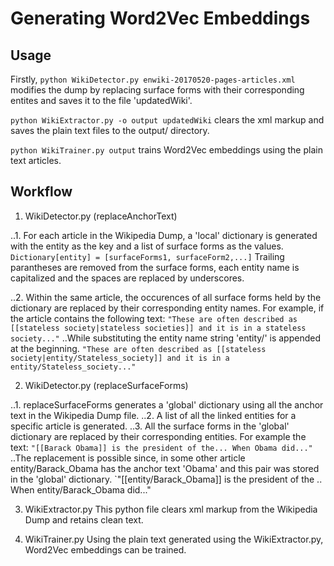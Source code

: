 # Generating Word2Vec Embeddings

## Usage
Firstly, `python WikiDetector.py enwiki-20170520-pages-articles.xml` modifies the dump by replacing surface forms with their corresponding entites and saves it to the file 'updatedWiki'.

`python WikiExtractor.py -o output updatedWiki` clears the xml markup and saves the plain text files to the output/ directory.

`python WikiTrainer.py output` trains Word2Vec embeddings using the plain text articles.

## Workflow
1. WikiDetector.py (replaceAnchorText)

..1. For each article in the Wikipedia Dump, a 'local' dictionary is generated with the entity as the key and a list of surface forms as the values. 
`Dictionary[entity] = [surfaceForms1, surfaceForm2,...]`
Trailing parantheses are removed from the surface forms, each entity name is capitalized and the spaces are replaced by underscores.

..2. Within the same article, the occurences of all surface forms held by the dictionary are replaced by their corresponding entity names. For example, if the article contains the following text:
`"These are often described as [[stateless society|stateless societies]] and it is in a stateless society..."`
..While substituting the entity name string 'entity/' is appended at the beginning.
`"These are often described as [[stateless society|entity/Stateless_society]] and it is in a entity/Stateless_society..."`

2. WikiDetector.py (replaceSurfaceForms)

..1. replaceSurfaceForms generates a 'global' dictionary using all the anchor text in the Wikipedia Dump file.
..2. A list of all the linked entities for a specific article is generated.
..3. All the surface forms in the 'global' dictionary are replaced by their corresponding entities. For example the text:
`"[[Barack Obama]] is the president of the... When Obama did..."`
..The replacement is possible since, in some other article entity/Barack_Obama has the anchor text 'Obama' and this pair was stored in the 'global' dictionary.
`"[[entity/Barack_Obama]] is the president of the .. When entity/Barack_Obama did..."

3. WikiExtractor.py
This python file clears xml markup from the Wikipedia Dump and retains clean text.

4. WikiTrainer.py
Using the plain text generated using the WikiExtractor.py, Word2Vec embeddings can be trained.